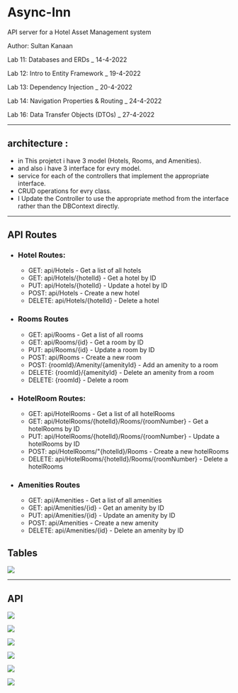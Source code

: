 # Async-Inn
 API server for a Hotel Asset Management system 

 Author: Sultan Kanaan

 Lab 11: Databases and ERDs _ 14-4-2022

 Lab 12: Intro to Entity Framework _ 19-4-2022

 Lab 13: Dependency Injection _ 20-4-2022
 
 Lab 14: Navigation Properties & Routing _ 24-4-2022
 
 Lab 16: Data Transfer Objects (DTOs) _ 27-4-2022




---
## architecture :

* in This projetct i have 3 model (Hotels, Rooms, and Amenities).
* and also i have 3 interface for evry model.
* service for each of the controllers that implement the appropriate interface.
* CRUD operations for evry class.
* I Update the Controller to use the appropriate method from the interface rather than the DBContext directly.

---
 ## API Routes
 
- ### Hotel Routes: 
  - GET: api/Hotels - Get a list of all hotels
  - GET: api/Hotels/{hotelId} - Get a hotel by ID
  - PUT: api/Hotels/{hotelId} - Update a hotel by ID
  - POST: api/Hotels - Create a new hotel
  - DELETE: api/Hotels/{hotelId} - Delete a hotel

- ### Rooms Routes
  - GET: api/Rooms - Get a list of all rooms
  - GET: api/Rooms/{id} - Get a room by ID
  - PUT: api/Rooms/{id} - Update a room by ID
  - POST: api/Rooms - Create a new room
  - POST: {roomId}/Amenity/{amenityId} - Add an amenity to a room
  - DELETE: {roomId}/{amenityId} - Delete an amenity from a room
  - DELETE: {roomId} - Delete a room

- ### HotelRoom Routes: 
  - GET: api/HotelRooms - Get a list of all hotelRooms
  - GET: api/HotelRooms/{hotelId}/Rooms/{roomNumber} - Get a hotelRooms by ID
  - PUT: api/HotelRooms/{hotelId}/Rooms/{roomNumber} - Update a hotelRooms by ID
  - POST: api/HotelRooms/"{hotelId}/Rooms - Create a new hotelRooms
  - DELETE: api/HotelRooms/{hotelId}/Rooms/{roomNumber} - Delete a hotelRooms

- ### Amenities Routes
  - GET: api/Amenities - Get a list of all amenities
  - GET: api/Amenities/{id} - Get an amenity by ID
  - PUT: api/Amenities/{id} - Update an amenity by ID
  - POST: api/Amenities - Create a new amenity
  - DELETE: api/Amenities/{id} - Delete an amenity by ID


## Tables 

![](./assets/Data.png)

---

## API

![](./assets/SW.png)

![](./assets/API.png)

![](./assets/APIRooms.png)

![](./assets/APIAMnetis.png)

![](./assets/Gethotelbyid.png)

![](./assets/CreateHotel.png)


